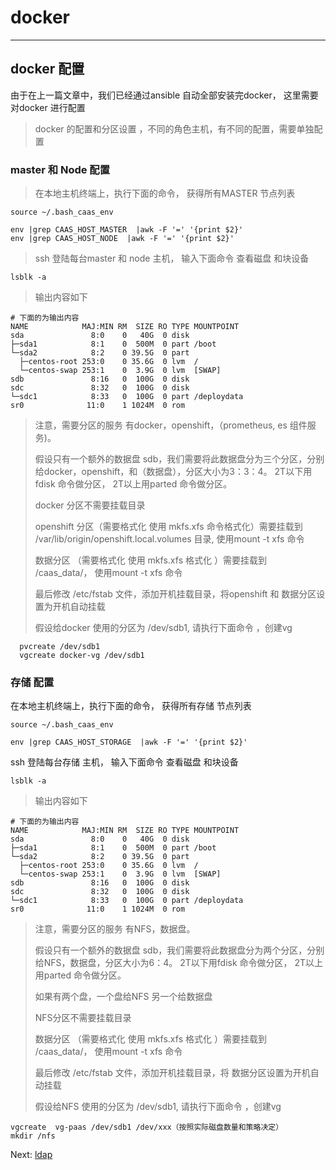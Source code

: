 # docker

---

## docker 配置

由于在上一篇文章中，我们已经通过ansible 自动全部安装完docker， 这里需要对docker 进行配置

> docker 的配置和分区设置 ，不同的角色主机，有不同的配置，需要单独配置

### master  和 Node 配置

> 在本地主机终端上，执行下面的命令， 获得所有MASTER 节点列表

```
source ~/.bash_caas_env

env |grep CAAS_HOST_MASTER  |awk -F '=' '{print $2}'
env |grep CAAS_HOST_NODE  |awk -F '=' '{print $2}'
```

> ssh 登陆每台master 和 node 主机， 输入下面命令 查看磁盘 和块设备

```
lsblk -a
```

> 输出内容如下

```
# 下面的为输出内容
NAME            MAJ:MIN RM  SIZE RO TYPE MOUNTPOINT
sda               8:0    0   40G  0 disk
├─sda1            8:1    0  500M  0 part /boot
└─sda2            8:2    0 39.5G  0 part
  ├─centos-root 253:0    0 35.6G  0 lvm  /
  └─centos-swap 253:1    0  3.9G  0 lvm  [SWAP]
sdb               8:16   0  100G  0 disk
sdc               8:32   0  100G  0 disk
└─sdc1            8:33   0  100G  0 part /deploydata
sr0              11:0    1 1024M  0 rom
```

> 注意，需要分区的服务 有docker，openshift，（prometheus,  es 组件服务\)。
>
> 假设只有一个额外的数据盘 sdb，我们需要将此数据盘分为三个分区，分别给docker，openshift，和（数据盘），分区大小为3：3：4。 2T以下用fdisk 命令做分区， 2T以上用parted 命令做分区。
>
> docker 分区不需要挂载目录
>
> openshift 分区（需要格式化 使用  mkfs.xfs 命令格式化）需要挂载到  /var/lib/origin/openshift.local.volumes 目录,  使用mount -t xfs   命令
>
> 数据分区 （需要格式化 使用  mkfs.xfs 格式化 ）需要挂载到 /caas\_data/， 使用mount  -t xfs  命令
>
> 最后修改 /etc/fstab 文件，添加开机挂载目录，将openshift 和 数据分区设置为开机自动挂载
>
> 假设给docker 使用的分区为 /dev/sdb1, 请执行下面命令 ，创建vg

```
  pvcreate /dev/sdb1
  vgcreate docker-vg /dev/sdb1
```

### 存储  配置

在本地主机终端上，执行下面的命令， 获得所有存储 节点列表

```
source ~/.bash_caas_env

env |grep CAAS_HOST_STORAGE  |awk -F '=' '{print $2}'
```

ssh 登陆每台存储 主机， 输入下面命令 查看磁盘 和块设备

```
lsblk -a
```

> 输出内容如下

```
# 下面的为输出内容
NAME            MAJ:MIN RM  SIZE RO TYPE MOUNTPOINT
sda               8:0    0   40G  0 disk
├─sda1            8:1    0  500M  0 part /boot
└─sda2            8:2    0 39.5G  0 part
  ├─centos-root 253:0    0 35.6G  0 lvm  /
  └─centos-swap 253:1    0  3.9G  0 lvm  [SWAP]
sdb               8:16   0  100G  0 disk
sdc               8:32   0  100G  0 disk
└─sdc1            8:33   0  100G  0 part /deploydata
sr0              11:0    1 1024M  0 rom
```

> 注意，需要分区的服务 有NFS，数据盘。
>
> 假设只有一个额外的数据盘 sdb，我们需要将此数据盘分为两个分区，分别给NFS，数据盘，分区大小为6：4。 2T以下用fdisk 命令做分区， 2T以上用parted 命令做分区。
>
> 如果有两个盘，一个盘给NFS 另一个给数据盘
>
> NFS分区不需要挂载目录
>
> 数据分区 （需要格式化 使用  mkfs.xfs 格式化 ）需要挂载到 /caas\_data/， 使用mount  -t xfs  命令
>
> 最后修改 /etc/fstab 文件，添加开机挂载目录，将 数据分区设置为开机自动挂载
>
> 假设给NFS 使用的分区为 /dev/sdb1, 请执行下面命令 ，创建vg

```
vgcreate  vg-paas /dev/sdb1 /dev/xxx（按照实际磁盘数量和策略决定）
mkdir /nfs
```





Next:  [ldap](/ldap.md)

